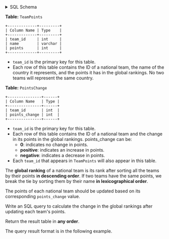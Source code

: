 <details>
<summary> SQL Schema</summary>

```sql
DROP TABLE IF EXISTS TeamPoints;

CREATE TABLE IF NOT EXISTS
  TeamPoints (team_id int, name varchar(100), points int);

INSERT INTO
  TeamPoints (team_id, name, points)
VALUES
  ('3', 'Algeria', '1431'),
  ('1', 'Senegal', '2132'),
  ('2', 'New Zealand', '1402'),
  ('4', 'Croatia', '1817');

DROP TABLE IF EXISTS PointsChange;

CREATE TABLE IF NOT EXISTS
  PointsChange (team_id int, points_change int);

INSERT INTO
  PointsChange (team_id, points_change)
VALUES
  ('3', '399'),
  ('2', '0'),
  ('4', '13'),
  ('1', '-22');
```

</details>

**Table:** `TeamPoints`

```
+-------------+---------+
| Column Name | Type    |
+-------------+---------+
| team_id     | int     |
| name        | varchar |
| points      | int     |
+-------------+---------+
```

- `team_id` is the primary key for this table.
- Each row of this table contains the ID of a national team, the name of the country it represents, and the points it has in the global rankings. No two teams will represent the same country.

**Table:** `PointsChange`

```
+---------------+------+
| Column Name   | Type |
+---------------+------+
| team_id       | int  |
| points_change | int  |
+---------------+------+
```

- `team_id` is the primary key for this table.
- Each row of this table contains the ID of a national team and the change in its points in the global rankings.
points_change can be:
  + **0**: indicates no change in points.
  + **positive**: indicates an increase in points.
  + **negative**: indicates a decrease in points.
- Each `team_id` that appears in `TeamPoints` will also appear in this table.

The **global ranking** of a national team is its rank after sorting all the teams by their points i**n descending order**. If two teams have the same points, we break the tie by sorting them by their name **in lexicographical order**.

The points of each national team should be updated based on its corresponding `points_change` value.

Write an SQL query to calculate the change in the global rankings after updating each team's points.

Return the result table in **any order**.

The query result format is in the following example.
